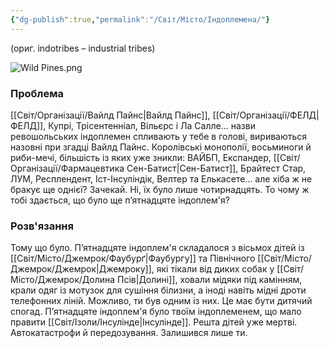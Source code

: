 ```yaml
---
{"dg-publish":true,"permalink":"/Світ/Місто/Індоплемена/"}
---
```


(ориг. indotribes – industrial tribes)

![Wild Pines.png](/img/user/imgs/Wild%20Pines.png)

### Проблема
[[Світ/Організації/Вайлд Пайнс\|Вайлд Пайнс]], [[Світ/Організації/ФЕЛД\|ФЕЛД]], Купрі, Трісентенніал, Вільєрс і Ла Салле… назви ревошольських індоплемен спливають у тебе в голові, вириваються назовні при згадці Вайлд Пайнс. Королівські монополії, восьминоги й риби-мечі, більшість із яких уже зникли: ВАЙБП, Експандер, [[Світ/Організації/Фармацевтика Сен-Батист\|Сен-Батист]], Брайтест Стар, ЛУМ, Респлендент, Іст-Інсуліндік, Велтер та Елькасете… але хіба ж не бракує ще однієї? Зачекай. Ні, їх було лише чотирнадцять. То чому ж тобі здається, що було ще п’ятнадцяте індоплем'я?
### Розв'язання
Тому що було. П’ятнадцяте індоплем'я складалося з вісьмох дітей із [[Світ/Місто/Джемрок/Фаубурґ\|Фаубургу]] та Північного [[Світ/Місто/Джемрок/Джемрок\|Джемроку]], які тікали від диких собак у [[Світ/Місто/Джемрок/Долина Псів\|Долині]], ховали мідяки під камінням, крали одяг із мотузок для сушіння білизни, а іноді навіть мідні дроти телефонних ліній. Можливо, ти був одним із них. Це має бути дитячий спогад. П’ятнадцяте індоплем'я було твоїм індоплеменем, що мало правити [[Світ/Ізоли/Інсулінде\|Інсулінде]]. Решта дітей уже мертві. Автокатастрофи й передозування. Залишився лише ти.